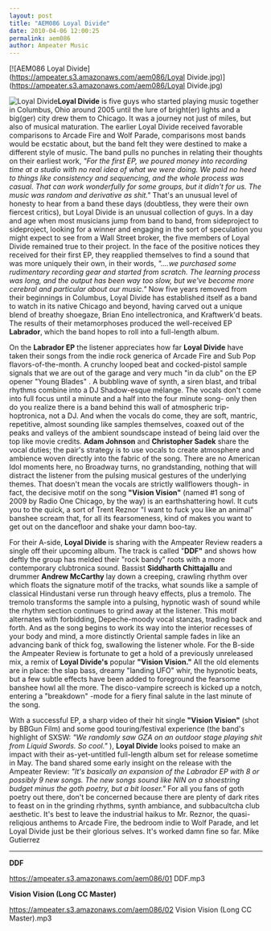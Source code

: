 ```yaml
---
layout: post
title: "AEM086 Loyal Divide"
date: 2010-04-06 12:00:25
permalink: aem086
author: Ampeater Music
---
```

[![AEM086 Loyal Divide](https://ampeater.s3.amazonaws.com/aem086/Loyal Divide.jpg)](https://ampeater.s3.amazonaws.com/aem086/Loyal Divide.jpg)

![](http://ampeatermusic.com/wp-content/uploads/2010/04/Loyal-Divide.jpg "Loyal Divide")**Loyal Divide** is five guys who started playing music together in Columbus, Ohio around 2005 until the lure of bright(er) lights and a big(ger) city drew them to Chicago. It was a journey not just of miles, but also of musical maturation. The earlier Loyal Divide received favorable comparisons to Arcade Fire and Wolf Parade, comparisons most bands would be ecstatic about, but the band felt they were destined to make a different style of music. The band pulls no punches in relating their thoughts on their earliest work, _"For the first EP, we poured money into recording time at a studio with no real idea of what we were doing. We paid no heed to things like consistency and sequencing, and the whole process was casual. That can work wonderfully for some groups, but it didn't for us. The music was random and derivative as shit."_ That's an unusual level of honesty to hear from a band these days (doubtless, they were their own fiercest critics), but Loyal Divide is an unusual collection of guys. In a day and age when most musicians jump from band to band, from sideproject to sideproject, looking for a winner and engaging in the sort of speculation you might expect to see from a Wall Street broker, the five members of Loyal Divide remained true to their project. In the face of the positive notices they received for their first EP, they reapplied themselves to find a sound that was more uniquely their own, in their words, _"....we purchased some rudimentary recording gear and started from scratch. The learning process was long, and the output has been way too slow, but we've become more cerebral and particular about our music."_ Now five years removed from their beginnings in Columbus, Loyal Divide has established itself as a band to watch in its native Chicago and beyond, having carved out a unique blend of breathy shoegaze, Brian Eno intellectronica, and Kraftwerk'd beats. The results of their metamorphoses produced the well-received EP **Labrador**, which the band hopes to roll into a full-length album.

<!-- more -->

On the **Labrador EP** the listener appreciates how far **Loyal Divide** have taken their songs from the indie rock generica of Arcade Fire and Sub Pop flavors-of-the-month. A crunchy looped beat and cocked-pistol sample signals that we are out of the garage and very much "in da club" on the EP opener "Young Blades" . A bubbling wave of synth, a siren blast, and tribal rhythms combine into a DJ Shadow-esque mélange. The vocals don't come into full focus until a minute and a half into the four minute song- only then do you realize there is a band behind this wall of atmospheric trip-hoptronica, not a DJ. And when the vocals do come, they are soft, mantric, repetitive, almost sounding like samples themselves, coaxed out of the peaks and valleys of the ambient soundscape instead of being laid over the top like movie credits. **Adam Johnson** and **Christopher Sadek** share the vocal duties; the pair's strategy is to use vocals to create atmosphere and ambience woven directly into the fabric of the song. There are no American Idol moments here, no Broadway turns, no grandstanding, nothing that will distract the listener from the pulsing musical gestures of the underlying themes. That doesn't mean the vocals are strictly wallflowers though- in fact, the decisive motif on the song **"Vision Vision"** (named #1 song of 2009 by Radio One Chicago, by the way) is an earthshattering howl. It cuts you to the quick, a sort of Trent Reznor "I want to fuck you like an animal" banshee scream that, for all its fearsomeness, kind of makes you want to get out on the dancefloor and shake your damn boo-tay.

For their A-side, **Loyal Divide** is sharing with the Ampeater Review readers a single off their upcoming album. The track is called "**DDF"** and shows how deftly the group has melded their "rock bandy" roots with a more contemporary clubtronica sound. Bassist **Siddharth Chittajallu** and drummer **Andrew McCarthy** lay down a creeping, crawling rhythm over which floats the signature motif of the tracks, what sounds like a sample of classical Hindustani verse run through heavy effects, plus a tremolo. The tremolo transforms the sample into a pulsing, hypnotic wash of sound while the rhythm section continues to grind away at the listener. This motif alternates with forbidding, Depeche-moody vocal stanzas, trading back and forth. And as the song begins to work its way into the interior recesses of your body and mind, a more distinctly Oriental sample fades in like an advancing bank of thick fog, swallowing the listener whole. For the B-side the Ampeater Review is fortunate to get a hold of a previously unreleased mix, a remix of **Loyal Divide's** popular **"Vision Vision."** All the old elements are in place: the slap bass, dreamy "landing UFO" whir, the hypnotic beats, but a few subtle effects have been added to foreground the fearsome banshee howl all the more. The disco-vampire screech is kicked up a notch, entering a "breakdown" -mode for a fiery final salute in the last minute of the song.

With a successful EP, a sharp video of their hit single **"Vision Vision"** (shot by BBGun Film) and some good touring/festival experience (the band's highlight of SXSW: _"We randomly saw GZA on an outdoor stage playing shit from Liquid Swords. So cool."_ ), **Loyal Divide** looks poised to make an impact with their as-yet-untitled full-length album set for release sometime in May. The band shared some early insight on the release with the Ampeater Review: _"It's basically an expansion of the Labrador EP with 8 or possibly 9 new songs. The new songs sound like NIN on a shoestring budget minus the goth poetry, but a bit looser."_ For all you fans of goth poetry out there, don't be concerned because there are plenty of dark rites to feast on in the grinding rhythms, synth ambiance, and subbacultcha club aesthetic. It's best to leave the industrial haikus to Mr. Reznor, the quasi-reliqious anthems to Arcade Fire, the bedroom indie to Wolf Parade, and let Loyal Divide just be their glorious selves. It's worked damn fine so far. Mike Gutierrez

---

**DDF**

https://ampeater.s3.amazonaws.com/aem086/01 DDF.mp3

**Vision Vision (Long CC Master)**

https://ampeater.s3.amazonaws.com/aem086/02 Vision Vision (Long CC Master).mp3

